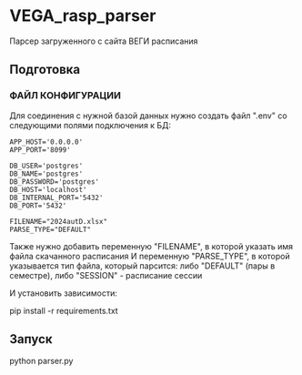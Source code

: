 # VEGA_rasp_parser

Парсер загруженного с сайта ВЕГИ расписания

## Подготовка

### ФАЙЛ КОНФИГУРАЦИИ

Для соединения с нужной базой данных нужно создать файл ".env" со следующими полями подключения к БД:

```
APP_HOST='0.0.0.0'
APP_PORT='8099'

DB_USER='postgres'
DB_NAME='postgres'
DB_PASSWORD='postgres'
DB_HOST='localhost'
DB_INTERNAL_PORT='5432'
DB_PORT='5432'

FILENAME="2024autD.xlsx"
PARSE_TYPE="DEFAULT"
```

Также нужно добавить переменную "FILENAME", в которой указать имя файла скачанного расписания
И переменную "PARSE_TYPE", в которой указывается тип файла, который парсится:
    либо "DEFAULT" (пары в семестре), либо "SESSION" - расписание сессии


И установить зависимости:

pip install -r requirements.txt


## Запуск

python parser.py
